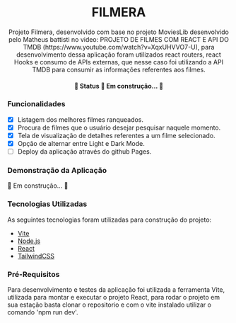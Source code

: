 <h1 align="center">FILMERA</h1>

<p align="center">Projeto Filmera, desenvolvido com base no projeto MoviesLib desenvolvido pelo Matheus battisti no video: PROJETO DE FILMES COM REACT E API DO TMDB (https://www.youtube.com/watch?v=XqxUHVVO7-U), para desenvolvimento dessa aplicação foram utilizados react routers, react Hooks e consumo de APIs externas, que nesse caso foi utilizando a API TMDB para consumir as informações referentes aos filmes. </p>

<h4 align="center"> 
	🚧 Status 🚀 Em construção...  🚧
</h4>

### Funcionalidades

- [x] Listagem dos melhores filmes ranqueados.
- [x] Procura de filmes que o usuário desejar pesquisar naquele momento.
- [x] Tela de visualização de detalhes referentes a um filme selecionado.
- [x] Opção de alternar entre Light e Dark Mode.
- [ ] Deploy da aplicação através do github Pages.

### Demonstração da Aplicação

🚧 Em construção...  🚧

### Tecnologias Utilizadas

As seguintes tecnologias foram utilizadas para construção do projeto:

- [Vite](https://vitejs.dev/)
- [Node.js](https://nodejs.org/en/)
- [React](https://pt-br.reactjs.org/)
- [TailwindCSS](https://tailwindcss.com/)

### Pré-Requisitos

Para desenvolvimento e testes da aplicação foi utilizada a ferramenta Vite, utilizada para montar e executar o projeto React, para rodar o projeto em sua estação basta clonar o repositorio e com o vite instalado utilizar o comando 'npm run dev'.
